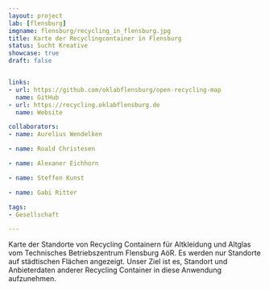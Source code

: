 ```yaml
---
layout: project
lab: [flensburg]
imgname: flensburg/recycling_in_flensburg.jpg
title: Karte der Recyclingcontainer in Flensburg
status: Sucht Kreative
showcase: true
draft: false


links:
- url: https://github.com/oklabflensburg/open-recycling-map
  name: GitHub
- url: https://recycling.oklabflensburg.de
  name: Website

collaborators:
- name: Aurelius Wendelken

- name: Roald Christesen

- name: Alexaner Eichhorn

- name: Steffen Kunst

- name: Gabi Ritter

tags:
- Gesellschaft

---
```


Karte der Standorte von Recycling Containern für Altkleidung und Altglas vom Technisches Betriebszentrum Flensburg AöR. Es werden nur Standorte auf städtischen Flächen angezeigt. Unser Ziel ist es, Standort und Anbieterdaten anderer Recycling Container in diese Anwendung aufzunehmen.
